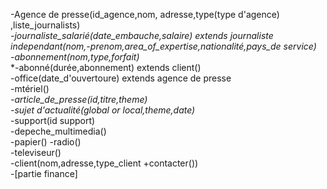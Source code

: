 -Agence de presse(id_agence,nom, adresse,type(type d'agence) ,liste_journalists)  
*-journaliste_salarié(date_embauche,salaire) extends journaliste independant(nom,-prenom,area_of_expertise,nationalité,pays_de service)*  
*-abonnement(nom,type,forfait)*  
*-abonné(durée,abonnement) extends client()  
-office(date_d'ouvertoure) extends agence de presse  
-mtériel()  
*-article_de_presse(id,titre,theme)*  
*-sujet d'actualité(global or local,theme,date)*  
-support(id support)  
-depeche_multimedia()  
-papier() 
-radio()  
-televiseur()  
-client(nom,adresse,type_client +contacter())  
-[partie finance]  